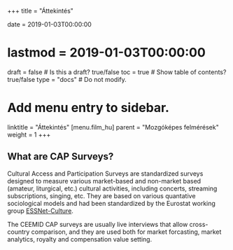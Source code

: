 +++
title = "Áttekintés"

date = 2019-01-03T00:00:00
# lastmod = 2019-01-03T00:00:00

draft = false  # Is this a draft? true/false
toc = true  # Show table of contents? true/false
type = "docs"  # Do not modify.

# Add menu entry to sidebar.
linktitle = "Áttekintés"
[menu.film_hu]
  parent = "Mozgóképes felmérések"
  weight = 1
+++

## What are CAP Surveys?

Cultural Access and Participation Surveys are standardized surveys designed to measure various market-based and non-market based (amateur, liturgical, etc.) cultural activities, including concerts, streaming subscriptions, singing, etc.  They are based on various quantative sociological models and had been standardized by the Eurostat working group [ESSNet-Culture](http://ec.europa.eu/assets/eac/culture/library/reports/ess-net-report_en.pdf).

The CEEMID CAP surveys are usually live interviews that allow cross-country comparison, and they are used both for market forcasting, market analytics, royalty and compensation value setting. 

